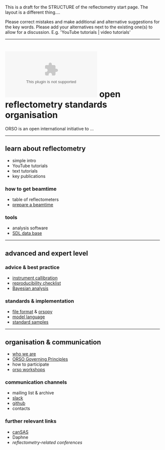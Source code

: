 This is a draft for the STRUCTURE of the reflectometry start page. The layout is a different thing....

Please correct mistakes and make additional and alternative suggestions for the key words. Please add your alternatives next to the existing one(s) to allow for a discussion. E.g. 'YouTube tutorials | video tutorials'

---

# ![](orso_logo.eps) open reflectometry standards organisation

ORSO is an open international initiative to ...

---

## learn about reflectometry

- simple intro
- YouTube tutorials
- text tutorials
- key publications

### how to get beamtime

- table of reflectometers
- [prepare a beamtime](https://www.reflectometry.org/information/FAQ/)

### tools

- analysis software
- [SDL data base](https://slddb.esss.dk/slddb/)

---

## advanced and expert level

### advice \& best practice

- [instrument callibration](https://www.reflectometry.org/projects/calibrations)
- [reproducibility checklist](https://www.reflectometry.org/projects/checklist)
- [Bayesian analysis](https://arxiv.org/abs/2207.10406)

### standards \& implementation

- [file format](https://www.reflectometry.org/file_format/specification)
  \& [orsopy](https://orsopy.readthedocs.io/en/latest)
- [model language](https://www.reflectometry.org/projects/simple_model)
- [standard samples](https://www.reflectometry.org/projects/standard_samples)

---

## organisation \& communication

- [who we are](https://www.reflectometry.org/what_is_orso)
- [ORSO Governing Principles](https://www.reflectometry.org/what_is_orso/ORSO_constitution)
- how to participate
- [orso workshops](https://www.reflectometry.org/workshops)


### communication channels

- mailing list \& archive
- [slack](https://orso-co.slack.com)
- [github](https://github.com/reflectivity)
- contacts
  
### further relevant links

- [canSAS](cansas.org)
- Daphne
- *reflectometry-related conferences*
